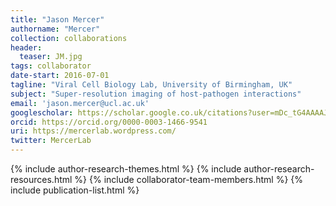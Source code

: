 ```yaml
---
title: "Jason Mercer"
authorname: "Mercer"
collection: collaborations
header:
  teaser: JM.jpg
tags: collaborator
date-start: 2016-07-01
tagline: "Viral Cell Biology Lab, University of Birmingham, UK"
subject: "Super-resolution imaging of host-pathogen interactions"
email: 'jason.mercer@ucl.ac.uk'
googlescholar: https://scholar.google.co.uk/citations?user=mDc_tG4AAAAJ&hl=en
orcid: https://orcid.org/0000-0003-1466-9541
uri: https://mercerlab.wordpress.com/
twitter: MercerLab
---
```

<p align= "justify">

{% include author-research-themes.html %}
{% include author-research-resources.html %}
{% include collaborator-team-members.html %}
{% include publication-list.html %}
